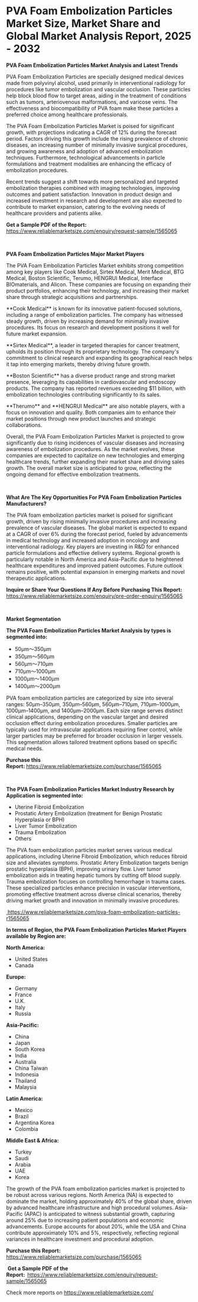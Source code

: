 <p><h1>PVA Foam Embolization Particles Market Size, Market Share and Global Market Analysis Report, 2025 - 2032</h1></p><p><strong>PVA Foam Embolization Particles Market Analysis and Latest Trends</strong></p>
<p><p>PVA Foam Embolization Particles are specially designed medical devices made from polyvinyl alcohol, used primarily in interventional radiology for procedures like tumor embolization and vascular occlusion. These particles help block blood flow to target areas, aiding in the treatment of conditions such as tumors, arteriovenous malformations, and varicose veins. The effectiveness and biocompatibility of PVA foam make these particles a preferred choice among healthcare professionals.</p><p>The PVA Foam Embolization Particles Market is poised for significant growth, with projections indicating a CAGR of 12% during the forecast period. Factors driving this growth include the rising prevalence of chronic diseases, an increasing number of minimally invasive surgical procedures, and growing awareness and adoption of advanced embolization techniques. Furthermore, technological advancements in particle formulations and treatment modalities are enhancing the efficacy of embolization procedures.</p><p>Recent trends suggest a shift towards more personalized and targeted embolization therapies combined with imaging technologies, improving outcomes and patient satisfaction. Innovation in product design and increased investment in research and development are also expected to contribute to market expansion, catering to the evolving needs of healthcare providers and patients alike.</p></p>
<p><strong>Get a Sample PDF of the Report:&nbsp;</strong> <a href="https://www.reliablemarketsize.com/enquiry/request-sample/1565065?utm_campaign=3104&utm_medium=2&utm_source=Github&utm_content=ia&utm_term=08032025&utm_id=pva-foam-embolization-particles">https://www.reliablemarketsize.com/enquiry/request-sample/1565065</a></p>
<p>&nbsp;</p>
<p><strong>PVA Foam Embolization Particles Major Market Players</strong></p>
<p><p>The PVA Foam Embolization Particles Market exhibits strong competition among key players like Cook Medical, Sirtex Medical, Merit Medical, BTG Medical, Boston Scientific, Terumo, HENGRUI Medical, Interface BIOmaterials, and Alicon. These companies are focusing on expanding their product portfolios, enhancing their technology, and increasing their market share through strategic acquisitions and partnerships.</p><p>**Cook Medical** is known for its innovative patient-focused solutions, including a range of embolization particles. The company has witnessed steady growth, driven by increasing demand for minimally invasive procedures. Its focus on research and development positions it well for future market expansion.</p><p>**Sirtex Medical**, a leader in targeted therapies for cancer treatment, upholds its position through its proprietary technology. The company's commitment to clinical research and expanding its geographical reach helps it tap into emerging markets, thereby driving future growth.</p><p>**Boston Scientific** has a diverse product range and strong market presence, leveraging its capabilities in cardiovascular and endoscopy products. The company has reported revenues exceeding $11 billion, with embolization technologies contributing significantly to its sales.</p><p>**Therumo** and **HENGRUI Medical** are also notable players, with a focus on innovation and quality. Both companies aim to enhance their market positions through new product launches and strategic collaborations.</p><p>Overall, the PVA Foam Embolization Particles Market is projected to grow significantly due to rising incidences of vascular diseases and increasing awareness of embolization procedures. As the market evolves, these companies are expected to capitalize on new technologies and emerging healthcare trends, further expanding their market share and driving sales growth. The overall market size is anticipated to grow, reflecting the ongoing demand for effective embolization treatments.</p></p>
<p>&nbsp;</p>
<p><strong>What Are The Key Opportunities For PVA Foam Embolization Particles Manufacturers?</strong></p>
<p><p>The PVA foam embolization particles market is poised for significant growth, driven by rising minimally invasive procedures and increasing prevalence of vascular diseases. The global market is expected to expand at a CAGR of over 6% during the forecast period, fueled by advancements in medical technology and increased adoption in oncology and interventional radiology. Key players are investing in R&D for enhanced particle formulations and effective delivery systems. Regional growth is particularly notable in North America and Asia-Pacific due to heightened healthcare expenditures and improved patient outcomes. Future outlook remains positive, with potential expansion in emerging markets and novel therapeutic applications.</p></p>
<p><strong>Inquire or Share Your Questions If Any Before Purchasing This Report:</strong> <a href="https://www.reliablemarketsize.com/enquiry/pre-order-enquiry/1565065?utm_campaign=3104&utm_medium=2&utm_source=Github&utm_content=ia&utm_term=08032025&utm_id=pva-foam-embolization-particles">https://www.reliablemarketsize.com/enquiry/pre-order-enquiry/1565065</a></p>
<p>&nbsp;</p>
<p><strong>Market Segmentation</strong></p>
<p><strong>The PVA Foam Embolization Particles Market Analysis by types is segmented into:</strong></p>
<p><ul><li>50μm～350μm</li><li>350μm～560μm</li><li>560μm～710μm</li><li>710μm～1000μm</li><li>1000μm～1400μm</li><li>1400μm～2000μm</li></ul></p>
<p><p>PVA foam embolization particles are categorized by size into several ranges: 50μm–350μm, 350μm–560μm, 560μm–710μm, 710μm–1000μm, 1000μm–1400μm, and 1400μm–2000μm. Each size range serves distinct clinical applications, depending on the vascular target and desired occlusion effect during embolization procedures. Smaller particles are typically used for intravascular applications requiring finer control, while larger particles may be preferred for broader occlusion in larger vessels. This segmentation allows tailored treatment options based on specific medical needs.</p></p>
<p><strong>Purchase this Report:&nbsp;</strong><a href="https://www.reliablemarketsize.com/purchase/1565065?utm_campaign=3104&utm_medium=2&utm_source=Github&utm_content=ia&utm_term=08032025&utm_id=pva-foam-embolization-particles">https://www.reliablemarketsize.com/purchase/1565065</a></p>
<p>&nbsp;</p>
<p><strong>The PVA Foam Embolization Particles Market Industry Research by Application is segmented into:</strong></p>
<p><ul><li>Uterine Fibroid Embolization</li><li>Prostatic Artery Embolization (treatment for Benign Prostatic Hyperplasia or BPH)</li><li>Liver Tumor Embolization</li><li>Trauma Embolization</li><li>Others</li></ul></p>
<p><p>The PVA foam embolization particles market serves various medical applications, including Uterine Fibroid Embolization, which reduces fibroid size and alleviates symptoms. Prostatic Artery Embolization targets benign prostatic hyperplasia (BPH), improving urinary flow. Liver tumor embolization aids in treating hepatic tumors by cutting off blood supply. Trauma embolization focuses on controlling hemorrhage in trauma cases. These specialized particles enhance precision in vascular interventions, promoting effective treatment across diverse clinical scenarios, thereby driving market growth and innovation in minimally invasive procedures.</p></p>
<p><a href="https://www.reliablemarketsize.com/pva-foam-embolization-particles-r1565065?utm_campaign=3104&utm_medium=2&utm_source=Github&utm_content=ia&utm_term=08032025&utm_id=pva-foam-embolization-particles">&nbsp;https://www.reliablemarketsize.com/pva-foam-embolization-particles-r1565065</a></p>
<p><strong>In terms of Region, the PVA Foam Embolization Particles Market Players available by Region are:</strong></p>
<p>
    <p> <strong> North America: </strong>
        <ul>
            <li>United States</li>
            <li>Canada</li>
        </ul>
        </p> 
    <p> <strong> Europe: </strong>
        <ul>
            <li>Germany</li>
            <li>France</li>
            <li>U.K.</li>
            <li>Italy</li>
            <li>Russia</li>
        </ul>
        </p> 
    <p> <strong> Asia-Pacific: </strong>
        <ul>
            <li>China</li>
            <li>Japan</li>
            <li>South Korea</li>
            <li>India</li>
            <li>Australia</li>
            <li>China Taiwan</li>
            <li>Indonesia</li>
            <li>Thailand</li>
            <li>Malaysia</li>
        </ul>
        </p> 
    <p> <strong> Latin America: </strong>
        <ul>
            <li>Mexico</li>
            <li>Brazil</li>
            <li>Argentina Korea</li>
            <li>Colombia</li>
        </ul>
        </p> 
    <p> <strong> Middle East & Africa: </strong>
        <ul>
            <li>Turkey</li>
            <li>Saudi</li>
            <li>Arabia</li>
            <li>UAE</li>
            <li>Korea</li>
        </ul>
    </p>
    </p>
<p><p>The growth of the PVA foam embolization particles market is projected to be robust across various regions. North America (NA) is expected to dominate the market, holding approximately 40% of the global share, driven by advanced healthcare infrastructure and high procedural volumes. Asia-Pacific (APAC) is anticipated to witness substantial growth, capturing around 25% due to increasing patient populations and economic advancements. Europe accounts for about 20%, while the USA and China contribute approximately 10% and 5%, respectively, reflecting regional variances in healthcare investment and procedural adoption.</p></p>
<p><strong>Purchase this Report: </strong><a href="https://www.reliablemarketsize.com/purchase/1565065?utm_campaign=3104&utm_medium=2&utm_source=Github&utm_content=ia&utm_term=08032025&utm_id=pva-foam-embolization-particles">https://www.reliablemarketsize.com/purchase/1565065</a></p>
<p>&nbsp;<strong>Get a Sample PDF of the Report:&nbsp;&nbsp;</strong><a href="https://www.reliablemarketsize.com/enquiry/request-sample/1565065?utm_campaign=3104&utm_medium=2&utm_source=Github&utm_content=ia&utm_term=08032025&utm_id=pva-foam-embolization-particles">https://www.reliablemarketsize.com/enquiry/request-sample/1565065</a></p>
<p><strong></strong></p>
<p>Check more reports on <a href="https://www.reliablemarketsize.com/?utm_campaign=3104&utm_medium=2&utm_source=Github&utm_content=ia&utm_term=08032025&utm_id=pva-foam-embolization-particles">https://www.reliablemarketsize.com/</a></p>